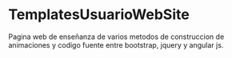 # TemplatesUsuarioWebSite
Pagina web de enseñanza de varios metodos de construccion de animaciones y codigo fuente entre bootstrap, jquery y angular js.
